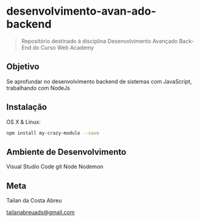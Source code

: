 # desenvolvimento-avan-ado-backend

> Repositório destinado à disciplina Desenvolvimento Avançado Back-End do Curso Web Academy

## Objetivo

Se aprofundar no desenvolvimento backend de sistemas com JavaScript, trabalhando com NodeJs

<!-- ![](header.png) -->

## Instalação

OS X & Linux:

```sh
npm install my-crazy-module --save
```



## Ambiente de Desenvolvimento

Visual Studio Code
git
Node
Nodemon


## Meta

Tailan da Costa Abreu   

tailanabreuads@gmail.com
